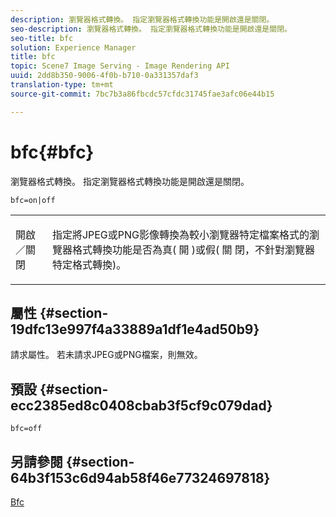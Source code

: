 ```yaml
---
description: 瀏覽器格式轉換。 指定瀏覽器格式轉換功能是開啟還是關閉。
seo-description: 瀏覽器格式轉換。 指定瀏覽器格式轉換功能是開啟還是關閉。
seo-title: bfc
solution: Experience Manager
title: bfc
topic: Scene7 Image Serving - Image Rendering API
uuid: 2dd8b350-9006-4f0b-b710-0a331357daf3
translation-type: tm+mt
source-git-commit: 7bc7b3a86fbcdc57cfdc31745fae3afc06e44b15

---
```



# bfc{#bfc}

瀏覽器格式轉換。 指定瀏覽器格式轉換功能是開啟還是關閉。

`bfc=on|off`

<table id="simpletable_2D23B1B282CD4216AB5BE7E7430D1B3F"> 
 <tr class="strow"> 
  <td class="stentry"> <p> <span class="codeph"> 開啟／關閉 </span> </p> </td> 
  <td class="stentry"> <p>指定將JPEG或PNG影像轉換為較小瀏覽器特定檔案格式的瀏覽器格式轉換功能是否為真( <span class="codeph"> 開 </span>)或假( <span class="codeph"> 關 </span> 閉，不針對瀏覽器特定格式轉換)。 </p> </td> 
 </tr> 
</table>

## 屬性 {#section-19dfc13e997f4a33889a1df1e4ad50b9}

請求屬性。 若未請求JPEG或PNG檔案，則無效。

## 預設 {#section-ecc2385ed8c0408cbab3f5cf9c079dad}

`bfc=off`

## 另請參閱 {#section-64b3f153c6d94ab58f46e77324697818}

[Bfc](../../../../../is-api/image-catalog/image-serving-api-ref/c-image-catalog-reference/c-attributes-reference/r-bfc.md#reference-5217a41d9d7447d6b0624077eb38d3de)
